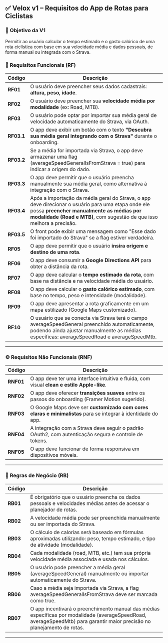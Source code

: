## ✅ Velox v1 – Requisitos do App de Rotas para Ciclistas


### 📌 **Objetivo da V1**

Permitir ao usuário calcular o tempo estimado e o gasto calórico de uma rota ciclística com base em sua velocidade média e dados pessoais, de forma manual ou integrada com o Strava.

### 🧩 Requisitos Funcionais (RF)

| Código | Descrição |
| --- | --- |
| **RF01** | O usuário deve preencher seus dados cadastrais: **altura, peso, idade**. |
| **RF02** | O usuário deve preencher sua **velocidade média por modalidade** (ex: Road, MTB). |
| **RF03** | O usuário pode optar por importar sua média geral de velocidade automaticamente do Strava, via OAuth. |
| **RF03.1** | O app deve exibir um botão com o texto **"Descubra sua média geral integrando com o Strava"** durante o onboarding. |
| **RF03.2** | Se a média for importada via Strava, o app deve armazenar uma flag (averageSpeedGeneralIsFromStrava = true) para indicar a origem do dado. |
| **RF03.3** | O app deve permitir que o usuário preencha manualmente sua média geral, como alternativa à integração com o Strava. |
| **RF03.4** | Após a importação da média geral do Strava, o app deve direcionar o usuário para uma etapa onde ele possa **preencher manualmente as médias por modalidade (Road e MTB)**, com sugestão de que isso melhora a precisão. |
| **RF03.5** | O front pode exibir uma mensagem como "Esse dado foi importado do Strava" se a flag estiver verdadeira. |
| **RF05** | O app deve permitir que o usuário **insira origem e destino de uma rota**. |
| **RF06** | O app deve consumir a **Google Directions API** para obter a distância da rota. |
| **RF07** | O app deve calcular o **tempo estimado da rota**, com base na distância e na velocidade média do usuário. |
| **RF08** | O app deve calcular o **gasto calórico estimado**, com base no tempo, peso e intensidade (modalidade). |
| **RF09** | O app deve apresentar a rota graficamente em um mapa estilizado (Google Maps customizado). |
| **RF10** | O usuário que se conecta via Strava terá o campo averageSpeedGeneral preenchido automaticamente, podendo ainda ajustar manualmente as médias específicas: averageSpeedRoad e averageSpeedMtb. |

---

### ⚙️ **Requisitos Não Funcionais (RNF)**

| Código | Descrição |
| --- | --- |
| **RNF01** | O app deve ter uma interface intuitiva e fluida, com visual **clean e estilo Apple-like**. |
| **RNF02** | O app deve oferecer **transições suaves** entre os passos do onboarding (Framer Motion sugerido). |
| **RNF03** | O Google Maps deve ser **customizado com cores claras e minimalistas** para se integrar à identidade do app. |
| **RNF04** | A integração com a Strava deve seguir o padrão OAuth2, com autenticação segura e controle de tokens. |
| **RNF05** | O app deve funcionar de forma responsiva em dispositivos móveis. |

---

### 🧠 **Regras de Negócio (RB)**

| Código | Descrição |
| --- | --- |
| **RB01** | É obrigatório que o usuário preencha os dados pessoais e velocidades médias antes de acessar o planejador de rotas. |
| **RB02** | A velocidade média pode ser preenchida manualmente ou ser importada do Strava. |
| **RB03** | O cálculo de calorias será baseado em fórmulas aproximadas utilizando: peso, tempo estimado, e tipo de atividade (modalidade). |
| **RB04** | Cada modalidade (road, MTB, etc.) tem sua própria velocidade média associada e usada nos cálculos. |
| **RB05** | O usuário pode preencher a média geral (averageSpeedGeneral) manualmente ou importar automaticamente do Strava. |
| **RB06** | Caso a média seja importada via Strava, a flag averageSpeedGeneralIsFromStrava deve ser marcada como true. |
| **RB07** | O app incentivará o preenchimento manual das médias específicas por modalidade (averageSpeedRoad, averageSpeedMtb) para garantir maior precisão no planejamento de rotas. |

---